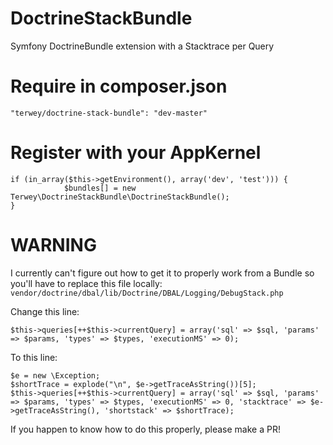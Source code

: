 DoctrineStackBundle
===================

Symfony DoctrineBundle extension with a Stacktrace per Query

# Require in composer.json
```
"terwey/doctrine-stack-bundle": "dev-master"
```

# Register with your AppKernel
```
if (in_array($this->getEnvironment(), array('dev', 'test'))) {
			$bundles[] = new Terwey\DoctrineStackBundle\DoctrineStackBundle();
}
```


# WARNING
I currently can't figure out how to get it to properly work from a Bundle so you'll have to replace this file locally: ```vendor/doctrine/dbal/lib/Doctrine/DBAL/Logging/DebugStack.php```


Change this line:

```
$this->queries[++$this->currentQuery] = array('sql' => $sql, 'params' => $params, 'types' => $types, 'executionMS' => 0);
```

To this line:

```
$e = new \Exception;
$shortTrace = explode("\n", $e->getTraceAsString())[5];
$this->queries[++$this->currentQuery] = array('sql' => $sql, 'params' => $params, 'types' => $types, 'executionMS' => 0, 'stacktrace' => $e->getTraceAsString(), 'shortstack' => $shortTrace);
```

If you happen to know how to do this properly, please make a PR!